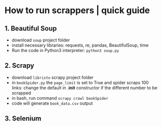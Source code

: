 # How to run scrappers | quick guide 
## 1. Beautiful Soup 
- download `soup` project folder
- install necessary libraries: requests, re, pandas, BeautifulSoup, time
- Run the code in Python3 interpreter: `python3 soup.py`

## 2. Scrapy 
- download `libristo` scrapy project folder
- in `bookSpider.py` the `page_limit` is set to True and spider scraps 100 links: change the default in .__init__ constructor if the different number to be scrapped
- in bash, run command `scrapy crawl bookSpider`
- code will generate `book_data.csv` output

## 3. Selenium
